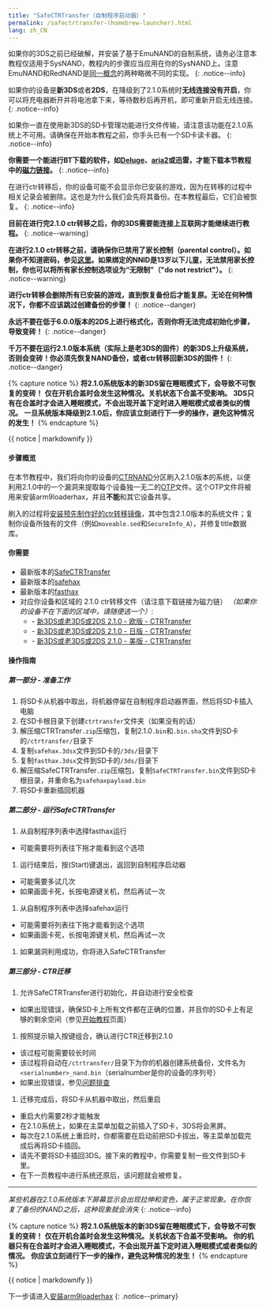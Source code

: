 ```yaml
---
title: "SafeCTRTransfer（自制程序启动器）"
permalink: /safectrtransfer-(homebrew-launcher).html
lang: zh_CN
---
```


如果你的3DS之前已经破解，并安装了基于EmuNAND的自制系统，请务必注意本教程仅适用于SysNAND，教程内的步骤应当应用在你的SysNAND上。注意EmuNAND和RedNAND是[同一概念](http://3dbrew.org/wiki/NAND_Redirection)的两种略微不同的实现。
{: .notice--info}

如果你的设备是**新3DS**或者**2DS**，在降级到了2.1.0系统时**无线连接没有开启**，你可以将充电器断开并将电池拿下来，等待数秒后再开机，即可重新开启无线连接。
{: .notice--info}

如果你一直在使用新3DS的SD卡管理功能进行文件传输，请注意该功能在2.1.0系统上不可用。请确保在开始本教程之前，你手头已有一个SD卡读卡器。
{: .notice--info}

**你需要一个能进行BT下载的软件，如[Deluge](http://dev.deluge-torrent.org/wiki/Download)、[aria2](https://aria2.github.io/)或迅雷，才能下载本节教程中的[磁力链接](http://baike.baidu.com/item/%E7%A3%81%E5%8A%9B%E9%93%BE%E6%8E%A5)。**
{: .notice--info}

在进行ctr转移后，你的设备可能不会显示你已安装的游戏，因为在转移的过程中相关记录会被删除。这也是为什么我们会先将其备份。在本教程最后，它们会被恢复。
{: .notice--info}

**目前在进行完2.1.0 ctr转移之后，你的3DS需要能连接上互联网才能继续进行教程。**
{: .notice--warning}

**在进行2.1.0 ctr转移之前，请确保你已禁用了家长控制（parental control）。如果你不知道密码，参见[这里](https://mkey.salthax.org/)。如果绑定的NNID是13岁以下儿童，无法禁用家长控制，你也可以将所有家长控制选项设为“无限制”（"do not restrict"）。**
{: .notice--warning}

**进行ctr转移会删除所有已安装的游戏，直到恢复备份后才能复原。无论在何种情况下，你都不应该跳过创建备份的步骤！**
{: .notice--danger}

**永远不要在低于6.0.0版本的2DS上进行格式化，否则你将无法完成初始化步骤，导致变砖！**
{: .notice--danger}

**千万不要在运行2.1.0版本系统（实际上是老3DS的固件）的新3DS上升级系统，否则会变砖！你必须先恢复NAND备份，或者ctr转移回新3DS的固件！**
{: .notice--danger}

{% capture notice %}
**将2.1.0系统版本的新3DS留在睡眠模式下，会导致不可恢复的变砖！**
**仅在开机合盖时会发生这种情况。关机状态下合盖不受影响。**
**3DS只有在合盖时才会进入睡眠模式，不会出现开盖下定时进入睡眠模式或者类似的情况。**
**一旦系统版本降级到2.1.0后，你应该立刻进行下一步的操作，避免这种情况的发生！**
{% endcapture %}

<div class="notice--danger">{{ notice | markdownify }}</div>

#### 步骤概览

在本节教程中，我们将向你的设备的[CTRNAND](https://www.3dbrew.org/wiki/Flash_Filesystem#CTR_partition)分区刷入2.1.0版本的系统，以便利用2.1.0中的一个漏洞来提取每个设备独一无二的[OTP](otp-info)文件。这个OTP文件将被用来安装arm9loaderhax，并且**不能**和其它设备共享。

刷入的过程将[安装预先制作好的ctr转移镜像](https://www.reddit.com/r/3dshacks/comments/4zhe4a/)，其中包含2.1.0版本的系统文件；复制你设备所独有的文件（例如`moveable.sed`和`SecureInfo_A`），并修复title数据库。

#### 你需要

* 最新版本的[SafeCTRTransfer](https://github.com/d0k3/SafeCTRTransfer/releases/latest)
* 最新版本的[safehax](https://github.com/TiniVi/safehax/releases/latest)
* 最新版本的[fasthax](https://github.com/nedwill/fasthax/releases/latest)
* 对应你设备和区域的 2.1.0 ctr转移文件（请注意下载链接为磁力链）
*（如果你的设备不在下面的区域中，请随便选一个）*:
  +    <i class="fa fa-magnet" aria-hidden="true" title="这个下载链接是磁力链格式的。请使用BT种子客户端进行下载。"></i> - [新3DS或老3DS或2DS 2.1.0 - 欧版 - CTRTransfer](magnet:?xt=urn:btih:89acc9c1b488b8b38251de0ddf07975d6bd354a1&dn=2.1.0-4E%5Fctrtransfer%5Fo3ds.zip&tr=udp%3A%2F%2Ftracker.coppersurfer.tk%3A6969%2Fannounce&tr=udp%3A%2F%2Ftracker.opentrackr.org%3A1337%2Fannounce&tr=http%3A%2F%2Ftracker.opentrackr.org%3A1337%2Fannounce&tr=udp%3A%2F%2Fzer0day.ch%3A1337%2Fannounce&tr=udp%3A%2F%2Ftracker.leechers-paradise.org%3A6969%2Fannounce&tr=http%3A%2F%2Fexplodie.org%3A6969%2Fannounce&tr=udp%3A%2F%2Fexplodie.org%3A6969%2Fannounce&tr=udp%3A%2F%2F9.rarbg.com%3A2710%2Fannounce&tr=udp%3A%2F%2Fp4p.arenabg.com%3A1337%2Fannounce&tr=http%3A%2F%2Fp4p.arenabg.com%3A1337%2Fannounce&tr=udp%3A%2F%2Ftracker.aletorrenty.pl%3A2710%2Fannounce&tr=http%3A%2F%2Ftracker.aletorrenty.pl%3A2710%2Fannounce&tr=http%3A%2F%2Ftracker1.wasabii.com.tw%3A6969%2Fannounce&tr=http%3A%2F%2Ftracker.baravik.org%3A6970%2Fannounce&tr=http%3A%2F%2Ftracker.tfile.me%2Fannounce&tr=udp%3A%2F%2Ftorrent.gresille.org%3A80%2Fannounce&tr=http%3A%2F%2Ftorrent.gresille.org%2Fannounce&tr=udp%3A%2F%2Ftracker.yoshi210.com%3A6969%2Fannounce&tr=udp%3A%2F%2Ftracker.tiny-vps.com%3A6969%2Fannounce&tr=udp%3A%2F%2Ftracker.filetracker.pl%3A8089%2Fannounce)
  +    <i class="fa fa-magnet" aria-hidden="true" title="这个下载链接是磁力链格式的。请使用BT种子客户端进行下载。"></i> - [新3DS或老3DS或2DS 2.1.0 - 日版 - CTRTransfer](magnet:?xt=urn:btih:3dbb9c9c85a33c6242f424dcbaebcacdd8a5912b&dn=2.1.0-4J%5Fctrtransfer%5Fo3ds.zip&tr=udp%3A%2F%2Ftracker.coppersurfer.tk%3A6969%2Fannounce&tr=udp%3A%2F%2Ftracker.opentrackr.org%3A1337%2Fannounce&tr=http%3A%2F%2Ftracker.opentrackr.org%3A1337%2Fannounce&tr=udp%3A%2F%2Fzer0day.ch%3A1337%2Fannounce&tr=udp%3A%2F%2Ftracker.leechers-paradise.org%3A6969%2Fannounce&tr=http%3A%2F%2Fexplodie.org%3A6969%2Fannounce&tr=udp%3A%2F%2Fexplodie.org%3A6969%2Fannounce&tr=udp%3A%2F%2F9.rarbg.com%3A2710%2Fannounce&tr=udp%3A%2F%2Fp4p.arenabg.com%3A1337%2Fannounce&tr=http%3A%2F%2Fp4p.arenabg.com%3A1337%2Fannounce&tr=udp%3A%2F%2Ftracker.aletorrenty.pl%3A2710%2Fannounce&tr=http%3A%2F%2Ftracker.aletorrenty.pl%3A2710%2Fannounce&tr=http%3A%2F%2Ftracker1.wasabii.com.tw%3A6969%2Fannounce&tr=http%3A%2F%2Ftracker.baravik.org%3A6970%2Fannounce&tr=http%3A%2F%2Ftracker.tfile.me%2Fannounce&tr=udp%3A%2F%2Ftorrent.gresille.org%3A80%2Fannounce&tr=http%3A%2F%2Ftorrent.gresille.org%2Fannounce&tr=udp%3A%2F%2Ftracker.yoshi210.com%3A6969%2Fannounce&tr=udp%3A%2F%2Ftracker.tiny-vps.com%3A6969%2Fannounce&tr=udp%3A%2F%2Ftracker.filetracker.pl%3A8089%2Fannounce)
  +    <i class="fa fa-magnet" aria-hidden="true" title="这个下载链接是磁力链格式的。请使用BT种子客户端进行下载。"></i> - [新3DS或老3DS或2DS 2.1.0 - 美版 - CTRTransfer](magnet:?xt=urn:btih:1609ce9ee7b0ed9b6dea0b3e7cca4fc52dad6ff4&dn=2.1.0-4U%5Fctrtransfer%5Fo3ds.zip&tr=udp%3A%2F%2Ftracker.coppersurfer.tk%3A6969%2Fannounce&tr=udp%3A%2F%2Ftracker.opentrackr.org%3A1337%2Fannounce&tr=http%3A%2F%2Ftracker.opentrackr.org%3A1337%2Fannounce&tr=udp%3A%2F%2Fzer0day.ch%3A1337%2Fannounce&tr=udp%3A%2F%2Ftracker.leechers-paradise.org%3A6969%2Fannounce&tr=http%3A%2F%2Fexplodie.org%3A6969%2Fannounce&tr=udp%3A%2F%2Fexplodie.org%3A6969%2Fannounce&tr=udp%3A%2F%2F9.rarbg.com%3A2710%2Fannounce&tr=udp%3A%2F%2Fp4p.arenabg.com%3A1337%2Fannounce&tr=http%3A%2F%2Fp4p.arenabg.com%3A1337%2Fannounce&tr=udp%3A%2F%2Ftracker.aletorrenty.pl%3A2710%2Fannounce&tr=http%3A%2F%2Ftracker.aletorrenty.pl%3A2710%2Fannounce&tr=http%3A%2F%2Ftracker1.wasabii.com.tw%3A6969%2Fannounce&tr=http%3A%2F%2Ftracker.baravik.org%3A6970%2Fannounce&tr=http%3A%2F%2Ftracker.tfile.me%2Fannounce&tr=udp%3A%2F%2Ftorrent.gresille.org%3A80%2Fannounce&tr=http%3A%2F%2Ftorrent.gresille.org%2Fannounce&tr=udp%3A%2F%2Ftracker.yoshi210.com%3A6969%2Fannounce&tr=udp%3A%2F%2Ftracker.tiny-vps.com%3A6969%2Fannounce&tr=udp%3A%2F%2Ftracker.filetracker.pl%3A8089%2Fannounce)

#### 操作指南

##### 第一部分 - 准备工作

1. 将SD卡从机器中取出，将机器停留在自制程序启动器界面，然后将SD卡插入电脑
1. 在SD卡根目录下创建`ctrtransfer`文件夹（如果没有的话）
1. 解压缩CTRTransfer`.zip`压缩包，复制2.1.0`.bin`和`.bin.sha`文件到SD卡的`/ctrtransfer/`目录下
1. 复制`safehax.3dsx`文件到SD卡的`/3ds/`目录下
1. 复制`fasthax.3dsx`文件到SD卡的`/3ds/`目录下
1. 解压缩SafeCTRTransfer`.zip`压缩包，复制`SafeCTRTransfer.bin`文件到SD卡根目录，并重命名为`safehaxpayload.bin`
1. 将SD卡重新插回机器

##### 第二部分 - 运行SafeCTRTransfer

1. 从自制程序列表中选择fasthax运行
  + 可能需要将列表往下拖才能看到这个选项
1. 运行结束后，按(Start)键退出，返回到自制程序启动器
  + 可能需要多试几次
  + 如果画面卡死，长按电源键关机，然后再试一次
1. 从自制程序列表中选择safehax运行
  + 可能需要将列表往下拖才能看到这个选项
  + 如果画面卡死，长按电源键关机，然后再试一次
1. 如果漏洞利用成功，你将进入SafeCTRTransfer

##### 第三部分 - CTR迁移

1. 允许SafeCTRTransfer进行初始化，并自动进行安全检查
  + 如果出现错误，确保SD卡上所有文件都在正确的位置，并且你的SD卡上有足够的剩余空间（参见[开始教程](get-started)页面）
1. 按照提示输入按键组合，确认进行CTR迁移到2.1.0
  + 该过程可能需要较长时间
  + 该过程将自动在`/ctrtransfer/`目录下为你的机器创建系统备份，文件名为`<serialnumber>_nand.bin`（serialnumber是你的设备的序列号）
  + 如果出现错误，参见[问题排查](troubleshooting#ts_transfer)
1. 迁移完成后，将SD卡从机器中取出，然后重启
  + 重启大约需要2秒才能触发
  + 在2.1.0系统上，如果在主菜单加载之前插入了SD卡，3DS将会黑屏。
  + 每次在2.1.0系统上重启时，你都需要在启动前把SD卡拔出，等主菜单加载完成后再将SD卡插回。
  + 请先不要将SD卡插回3DS。接下来的教程中，你需要复制一些文件到SD卡里。
  + 在下一页教程中进行系统还原后，该问题就会被修复。

---

*某些机器在2.1.0系统版本下屏幕显示会出现拉伸和变色，属于正常现象。在你恢复了备份的NAND之后，这种现象就会消失*
{: .notice--info}

{% capture notice %}
**将2.1.0系统版本的新3DS留在睡眠模式下，会导致不可恢复的变砖！**
**仅在开机合盖时会发生这种情况。关机状态下合盖不受影响。**
**你的机器只有在合盖时才会进入睡眠模式，不会出现开盖下定时进入睡眠模式或者类似的情况。**
**你应该立刻进行下一步的操作，避免这种情况的发生！**
{% endcapture %}

<div class="notice--danger">{{ notice | markdownify }}</div>

下一步请进入[安装arm9loaderhax](installing-arm9loaderhax)
{: .notice--primary}
